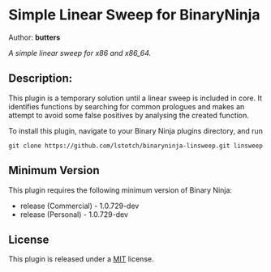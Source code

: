 # Simple Linear Sweep for BinaryNinja
Author: **butters**

_A simple linear sweep for x86 and x86_64._

## Description:

This plugin is a temporary solution until a linear sweep is included in core. It identifies functions by searching for common prologues and makes an attempt to avoid some false positives by analysing the created function. 

To install this plugin, navigate to your Binary Ninja plugins directory, and run

```git clone https://github.com/lstotch/binaryninja-linsweep.git linsweep```

## Minimum Version

This plugin requires the following minimum version of Binary Ninja:

 * release (Commercial) - 1.0.729-dev
 * release (Personal) - 1.0.729-dev

## License

This plugin is released under a [MIT](LICENSE) license.

